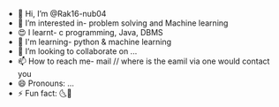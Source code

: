 - 👋 Hi, I’m @Rak16-nub04
- 👀 I’m interested in- problem solving and Machine learning
- 😍 I learnt- c programming, Java, DBMS
- 🌱 I'm learning- python & machine learning
- 💞️ I’m looking to collaborate on ...
- 📫 How to reach me- mail // where is the eamil via one would contact you
- 😄 Pronouns: ...
- ⚡ Fun fact: 🌜🌛
